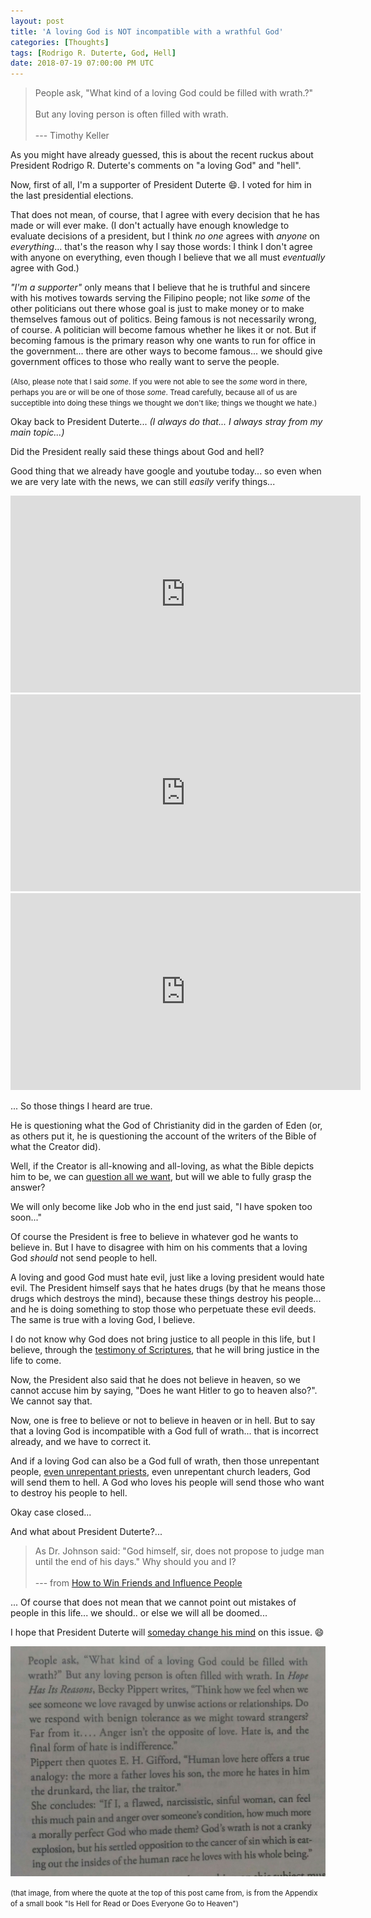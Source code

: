 ```yaml
---
layout: post
title: 'A loving God is NOT incompatible with a wrathful God'
categories: [Thoughts]
tags: [Rodrigo R. Duterte, God, Hell]
date: 2018-07-19 07:00:00 PM UTC
---
```


<!-- July 20, 2018 03:00:00 AM Philippine Time -->

> People ask, "What kind of a loving God could be filled with wrath.?"
<br /><br />
But any loving person is often filled with wrath.
<br /><br />
 --- Timothy Keller


As you might have already guessed, this is about the recent ruckus about President Rodrigo R. Duterte's comments on "a loving God" and "hell".

<!--more-->

Now, first of all, I'm a supporter of President Duterte :smile:. I voted for him in the last presidential elections. 

That does not mean, of course, that I agree with every decision that he has made or will ever make. (I don't actually have enough knowledge to evaluate decisions of a president, but I think _no one_ agrees with _anyone_ on _everything_... that's the reason why I say those words: I think I don't agree with anyone on everything, even though I believe that we all must _eventually_ agree with God.) 

_"I'm a supporter"_ only means that I believe that he is truthful and sincere with his motives towards serving the Filipino people; not like _some_ of the other politicians out there whose goal is just to make money or to make themselves famous out of politics. Being famous is not necessarily wrong, of course. A politician will become famous whether he likes it or not. But if becoming famous is the primary reason why one wants to run for office in the government... there are other ways to become famous... we should give government offices to those who really want to serve the people.

<small>(Also, please note that I said _some_. If you were not able to see the _some_ word in there, perhaps you are or will be one of those _some_. Tread carefully, because all of us are succeptible into doing these things we thought we don't like; things we thought we hate.)</small>

Okay back to President Duterte... _(I always do that... I always stray from my main topic...)_

Did the President really said these things about God and hell?

Good thing that we already have google and youtube today... so even when we are very late with the news, we can still _easily_ verify things...


<iframe width="560" height="315" src="https://www.youtube.com/embed/LYC8bm3HIio" frameborder="0" allow="autoplay; encrypted-media" allowfullscreen></iframe>


<iframe width="560" height="315" src="https://www.youtube.com/embed/6oeDraf1k7w" frameborder="0" allow="autoplay; encrypted-media" allowfullscreen></iframe>


<iframe width="560" height="315" src="https://www.youtube.com/embed/CRrOAWiXJh8" frameborder="0" allow="autoplay; encrypted-media" allowfullscreen></iframe>


... So those things I heard are true.

He is questioning what the God of Christianity did in the garden of Eden (or, as others put it, he is questioning the account of the writers of the Bible of what the Creator did).

Well, if the Creator is all-knowing and all-loving, as what the Bible depicts him to be, we can [question all we want](https://www.gotquestions.org/question-God.html), but will we able to fully grasp the answer?

We will only become like Job who in the end just said, "I have spoken too soon..."

Of course the President is free to believe in whatever god he wants to believe in. But I have to disagree with him on his comments that a loving God _should_ not send people to hell.

A loving and good God must hate evil, just like a loving president would hate evil. The President himself says that he hates drugs (by that he means those drugs which destroys the mind), because these things destroy his people... and he is doing something to stop those who perpetuate these evil deeds. The same is true with a loving God, I believe.

I do not know why God does not bring justice to all people in this life, but I believe, through the [testimony of Scriptures](https://www.gotquestions.org/trust-the-Bible.html), that he will bring justice in the life to come.

Now, the President also said that he does not believe in heaven, so we cannot accuse him by saying, "Does he want Hitler to go to heaven also?". We cannot say that.

Now, one is free to believe or not to believe in heaven or in hell. But to say that a loving God is incompatible with a God full of wrath... that is incorrect already, and we have to correct it.

And if a loving God can also be a God full of wrath, then those unrepentant people, [even unrepentant priests](https://www.youtube.com/watch?v=HQlDs6-woVM), even unrepentant church leaders, God will send them to hell. A God who loves his people will send those who want to destroy his people to hell.

Okay case closed...

And what about President Duterte?...

> As Dr. Johnson said: "God himself, sir, does not propose to judge man until the end of his days." Why should you and I?
<br /><br />
 --- from [How to Win Friends and Influence People](https://www.bookdepository.com/book/9780091906818?a_aid=jflaga)

... Of course that does not mean that we cannot point out mistakes of people in this life... we should.. or else we will all be doomed...


I hope that President Duterte will [someday change his mind](
http://philippinereporter.com/2018/07/13/will-duterte-go-to-hell-or-heaven/
) on this issue. :smile:


![Timothy Keller on hell](/images/2018/timothy-keller-on-hell.jpg)

<small>(that image, from where the quote at the top of this post came from, is from the Appendix of a small book "Is Hell for Read or Does Everyone Go to Heaven")</small>